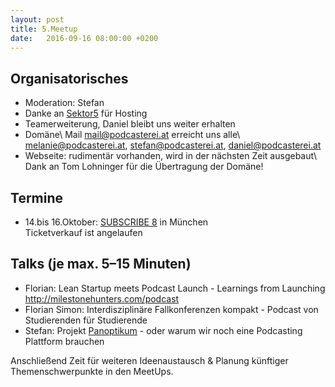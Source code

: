 ```yaml
---
layout: post
title: 5.Meetup
date:   2016-09-16 08:00:00 +0200
---
```


## Organisatorisches

* Moderation: Stefan
* Danke an [Sektor5](http://www.sektor5.at/) für Hosting
* Teamerweiterung, Daniel bleibt uns weiter erhalten
* Domäne\\
  Mail <mail@podcasterei.at> erreicht uns alle\\
  <melanie@podcasterei.at>, <stefan@podcasterei.at>, <daniel@podcasterei.at>
* Webseite: rudimentär vorhanden, wird in der nächsten Zeit ausgebaut\\
  Dank an Tom Lohninger für die Übertragung der Domäne!

## Termine
  
- 14.bis 16.Oktober: [SUBSCRIBE 8](http://das-sendezentrum.de/subscribe/sub8/) in München<br/>
  Ticketverkauf ist angelaufen


## Talks (je max. 5–15 Minuten)

* Florian: Lean Startup meets Podcast Launch - Learnings from Launching 
  http://milestonehunters.com/podcast 
* Florian Simon: Interdisziplinäre Fallkonferenzen kompakt - Podcast von Studierenden für 
  Studierende 
* Stefan: Projekt [Panoptikum](https://panoptikum.io) - oder warum wir noch eine Podcasting 
  Plattform brauchen 

Anschließend Zeit für weiteren Ideenaustausch & Planung künftiger Themenschwerpunkte in den 
MeetUps.
